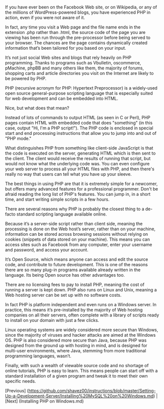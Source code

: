 If you have ever been on the Facebook Web site, or on Wikipedia, or any of the millions of WordPress-powered blogs, you have experienced PHP in action, even if you were not aware of it.

In fact, any time you visit a Web page and the file name ends in the extension .php rather than .html, the source code of the page you are viewing has been run through the pre-processor before being served to your browser. The chances are the page contains dynamically created information that’s been tailored for you based on your input.

It’s not just social Web sites and blogs that rely heavily on PHP programming. Thanks to programs such as Vbulletin, oscommerce, pMachine, phpBB and many others like them, the majority of forums, shopping carts and article directories you visit on the Internet are likely to be powered by PHP.

PHP (recursive acronym for PHP: Hypertext Preprocessor) is a widely-used open source general-purpose scripting language that is especially suited for web development and can be embedded into HTML.

Nice, but what does that mean?

Instead of lots of commands to output HTML (as seen in C or Perl), PHP pages contain HTML with embedded code that does "something" (in this case, output "Hi, I'm a PHP script!"). The PHP code is enclosed in special start and end processing instructions <?php and ?> that allow you to jump into and out of "PHP mode."

What distinguishes PHP from something like client-side JavaScript is that the code is executed on the server, generating HTML which is then sent to the client. The client would receive the results of running that script, but would not know what the underlying code was. You can even configure your web server to process all your HTML files with PHP, and then there's really no way that users can tell what you have up your sleeve.

The best things in using PHP are that it is extremely simple for a newcomer, but offers many advanced features for a professional programmer. Don't be afraid reading the long list of PHP's features. You can jump in, in a short time, and start writing simple scripts in a few hours.

There are several reasons why PHP is probably the closest thing to a de-facto standard scripting language available online.

Because it’s a server-side script rather than client side, meaning the processing is done on the Web host’s server, rather than on your machine, information can be stored across browsing sessions without relying on cookies (snippets of data stored on your machine). This means you can access sites such as Facebook from any computer, enter your username and password, and access your account.

It’s Open Source, which means anyone can access and edit the source code, and contribute to future development. This is one of the reasons there are so many plug-in programs available already written in the language. Its being Open source has other advantages too.

There are no licensing fees to pay to install PHP, meaning the cost of running a server is kept down. PHP also runs on Linux and Unix, meaning a Web hosting server can be set up with no software costs.

In fact PHP is platform independent and even runs on a Windows server. In practice, this means it’s pre-installed by the majority of Web hosting companies on all their servers, often complete with a library of scripts ready to install on your domain with just a few clicks.

Linux operating systems are widely considered more secure than Windows, since the majority of viruses and hacker attacks are aimed at the Windows OS. PHP is also considered more secure than Java, because PHP was designed from the ground up with hosting in mind, and is designed for multi-user environments, where Java, stemming from more traditional programming languages, wasn’t.

Finally, with such a wealth of viewable source code and no shortage of online tutorials, PHP is easy to learn. This means people can start off with a standard installation of a given program and tweak it to meet their own specific needs.

[Previous] (https://github.com/shavez00/instructions/blob/master/Setting-Up-a-Development-Server/Installing%20MySQL%20on%20Windows.md) | [Next] (Installing PHP on Windows.md)
